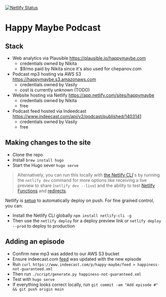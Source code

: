 [![Netlify Status](https://api.netlify.com/api/v1/badges/0fb35d62-0ede-4117-b704-39c747ae2088/deploy-status)](https://app.netlify.com/sites/happymaybe/deploys)

# Happy Maybe Podcast   

## Stack

* Web analytics via Plausible https://plausible.io/happymaybe.com
  * credentials owned by Nikita
  * $9/mo paid by Nikita since it's also used for chepanov.com
* Podcast mp3 hosting via AWS S3 https://happymaybe.s3.amazonaws.com
  * credentials owned by Vasily
  * cost is currently unknown (TODO)
* Website hosting via Netlify https://app.netlify.com/sites/happymaybe
  * credentials owned by Nikita
  * free
* Podcast feed hosted via Indeedcast https://www.indeecast.com/api/v2/podcast/published/1403141
  * credentials owned by Vasily
  * free

## Making changes to the site

- Clone the repo
- Install `brew install hugo`
- Start the Hugo sever `hugo serve`

> Alternatively, you can run this locally with [the Netlify CLI](https://docs.netlify.com/cli/get-started/)'s by running the `netlify dev` command for more options like receiving a live preview to share (`netlify dev --live`) and the ability to test [Netlify Functions](https://www.netlify.com/products/functions) and [redirects](https://docs.netlify.com/routing/redirects/). 

Netlify is [setup](https://app.netlify.com/sites/happymaybe/deploys) to automatically deploy on push. For fine grained control, you can:

- Install the Netlify CLI globally `npm install netlify-cli -g`
- Then use the `netlify deploy` for a deploy preview link or `netlify deploy --prod` to deploy to production

## Adding an episode

* Confirm new mp3 was added to our AWS S3 bucket
* Ensure indeecast.com [feed](https://www.indeecast.com/p/happy-maybe/feed) was updated with the new episode
* Run `curl https://www.indeecast.com/p/happy-maybe/feed > happiness-not-guaranteed.xml`
* Then run `./script/generate.py happiness-not-guaranteed.xml`
* Test with `hugo serve`
* If everything looks correct locally, run `git commit -am "Add episode #" && git push origin main`
